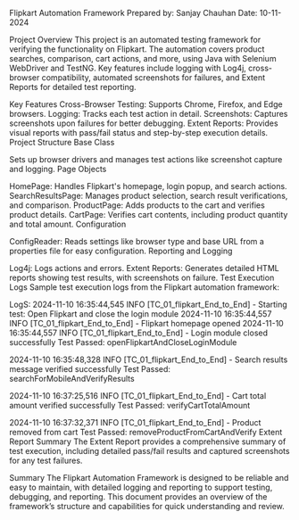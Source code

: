 Flipkart Automation Framework
Prepared by: Sanjay Chauhan
Date: 10-11-2024

Project Overview
This project is an automated testing framework for verifying the functionality on Flipkart. The automation covers product searches, comparison, cart actions, and more, using Java with Selenium WebDriver and TestNG. Key features include logging with Log4j, cross-browser compatibility, automated screenshots for failures, and Extent Reports for detailed test reporting.

Key Features
Cross-Browser Testing: Supports Chrome, Firefox, and Edge browsers.
Logging: Tracks each test action in detail.
Screenshots: Captures screenshots upon failures for better debugging.
Extent Reports: Provides visual reports with pass/fail status and step-by-step execution details.
Project Structure
Base Class

Sets up browser drivers and manages test actions like screenshot capture and logging.
Page Objects

HomePage: Handles Flipkart's homepage, login popup, and search actions.
SearchResultsPage: Manages product selection, search result verifications, and comparison.
ProductPage: Adds products to the cart and verifies product details.
CartPage: Verifies cart contents, including product quantity and total amount.
Configuration

ConfigReader: Reads settings like browser type and base URL from a properties file for easy configuration.
Reporting and Logging

Log4j: Logs actions and errors.
Extent Reports: Generates detailed HTML reports showing test results, with screenshots on failure.
Test Execution Logs
Sample test execution logs from the Flipkart automation framework:

LogS:
2024-11-10 16:35:44,545 INFO  [TC_01_flipkart_End_to_End] - Starting test: Open Flipkart and close the login module
2024-11-10 16:35:44,557 INFO  [TC_01_flipkart_End_to_End] - Flipkart homepage opened
2024-11-10 16:35:44,557 INFO  [TC_01_flipkart_End_to_End] - Login module closed successfully
Test Passed: openFlipkartAndCloseLoginModule

2024-11-10 16:35:48,328 INFO  [TC_01_flipkart_End_to_End] - Search results message verified successfully
Test Passed: searchForMobileAndVerifyResults

2024-11-10 16:37:25,516 INFO  [TC_01_flipkart_End_to_End] - Cart total amount verified successfully
Test Passed: verifyCartTotalAmount

2024-11-10 16:37:32,371 INFO  [TC_01_flipkart_End_to_End] - Product removed from cart
Test Passed: removeProductFromCartAndVerify
Extent Report Summary
The Extent Report provides a comprehensive summary of test execution, including detailed pass/fail results and captured screenshots for any test failures.

Summary
The Flipkart Automation Framework is designed to be reliable and easy to maintain, with detailed logging and reporting to support testing, debugging, and reporting. This document provides an overview of the framework’s structure and capabilities for quick understanding and review.
